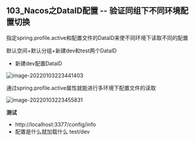 ## 103_Nacos之DataID配置 -- 验证同组下不同环境配置切换

指定spring.profile.active和配置文件的DatalD来使不同环境下读取不同的配置

默认空间+默认分组+新建dev和test两个DatalD

- 新建dev配置DatalD

![image-20220103223441403](https://gitee.com/zouyu0310/images/raw/master/img/20220103223441.png)

通过spring.profile.active属性就能进行多环境下配置文件的读取

![image-20220103223455831](https://gitee.com/zouyu0310/images/raw/master/img/20220103223455.png)

**测试**

- http://localhost:3377/config/info
- 配置是什么就加载什么 test/dev